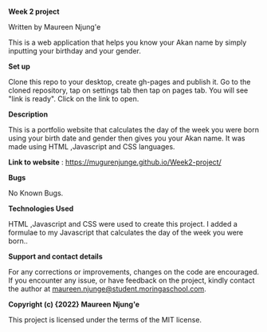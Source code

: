 **Week 2 project**

Written by Maureen Njung'e

This is a web application that helps you know your Akan name by simply inputting your birthday and your gender.

**Set up**

Clone this repo to your desktop, create gh-pages and publish it. Go to the cloned repository, tap on settings tab then tap on pages tab. You will see "link is ready". Click on the link to open.

**Description**

This is a portfolio website that calculates the day of the week you were born using your birth date and gender then gives you your Akan name. It was made using HTML ,Javascript and CSS languages.

**Link to website** : https://mugurenjunge.github.io/Week2-project/

**Bugs**

No Known Bugs.

**Technologies Used**

HTML ,Javascript and CSS were used to create this project. I added a formulae to my Javascript that calculates the day of the week you were born..

**Support and contact details**

For any corrections or improvements, changes on the code are encouraged. If you encounter any issue, or have feedback on the project, kindly contact the author at maureen.njunge@student.moringaschool.com.

**Copyright (c) {2022} Maureen Njung'e**

This project is licensed under the terms of the MIT license.
